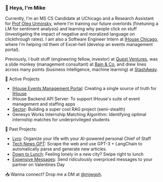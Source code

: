 ### 👋 Heya, I'm Mike

Currently, I'm an MS CS Candidate at UChicago and a Research Assistant for [Prof Oleg Urminsky](https://www.chicagobooth.edu/faculty/directory/u/oleg-urminsky), where I'm training our future overlords (finetuning a LM for sentiment analysis) and learning why people click on stuff (investigating the impact of negative and moralized language on clickthrough rates). I am also a Software Engineer Intern at [IHouse Chicago](https://ihouse.uchicago.edu), where I'm helping rid them of Excel-hell (develop an events management portal).

Previously, I built stuff (engineering fellow, investor) at [Quest Ventures](https://www.questventures.com), was a slide monkey (management consultant) at [Bain & Co](http://bain.com), and drew lines across many points (business intelligence, machine learning) at [StashAway](http://stashaway.com).

🌱 Active Projects
- [IHouse Events Management Portal](https://ihouse-frontend.vercel.app/): Creating a single source of truth for [IHouse](https://ihouse.uchicago.edu)
- IHouse Backend API Server: To support IHouse's suite of event management and staffing apps
- [Sector](http://trysector.com): Building a super cool RAG project (semi-stealth)
- Genesys Works Internship Matching Algorithm: Identifying optimal internship matches for underprivileged students

📜 Past Projects:
- [Lyro](http://trylyro.com): Organize your life with your AI-powered personal Chief of Staff
- [Tech News GPT](https://github.com/mjwgoh/tech-news-gpt): Scrape the web and use GPT-3 + LangChain to automatically parse and generate new articles.
- [Down to Lunch](https://github.com/mjwgoh/Down-to-Lunch): Feeling lonely in a new city? Swipe right to lunch
- [Expensive Messages](https://github.com/mjwgoh/Expensive-Messages): Send ridiculously overpriced messages to your partner on Valentines Day

📥 Wanna connect? Drop me a DM at [@mjwgoh](https://twitter.com/mjwgoh).
